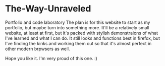 # The-Way-Unraveled
Portfolio and code laboratory
The plan is for this website to start as my portfolio, but maybe turn into something more. It'll be a relatively small website, at least at first, but it's packed with stylish demonstraions of what I've learned and what I can do. It still looks and functions best in firefox, but I've finding the kinks and working them out so that it's almost perfect in other modern brpwsers as well.

Hope you like it. I'm very proud of this one. :)
